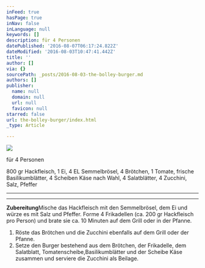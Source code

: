 ```yaml
---
inFeed: true
hasPage: true
inNav: false
inLanguage: null
keywords: []
description: für 4 Personen
datePublished: '2016-08-07T06:17:24.822Z'
dateModified: '2016-08-03T10:47:41.442Z'
title: ''
author: []
via: {}
sourcePath: _posts/2016-08-03-the-bolley-burger.md
authors: []
publisher:
  name: null
  domain: null
  url: null
  favicon: null
starred: false
url: the-bolley-burger/index.html
_type: Article

---
```

![](https://the-grid-user-content.s3-us-west-2.amazonaws.com/c5682b9b-f272-4d44-8c6b-283de98297e7.jpg)

für 4 Personen

800 gr Hackfleisch, 1 Ei, 4 EL Semmelbrösel, 4 Brötchen, 1 Tomate, frische Basilikumblätter, 4 Scheiben Käse nach Wahl, 4 Salatblätter, 4 Zucchini, Salz, Pfeffer

****

****

**Zubereitung**Mische das Hackfleisch mit den Semmelbrösel, dem Ei und würze es mit Salz und Pfeffer. Forme 4 Frikadellen (ca. 200 gr Hackfleisch pro Person) und brate sie ca. 10 Minuten auf dem Grill oder in der Pfanne.

1. Röste das Brötchen und die Zucchini ebenfalls auf dem Grill oder der Pfanne.
2. Setze den Burger bestehend aus dem Brötchen, der Frikadelle, dem Salatblatt, Tomatenscheibe,Basilikumblätter und der Scheibe Käse zusammen und serviere die Zucchini als Beilage.